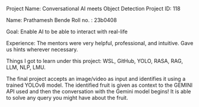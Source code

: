 Project Name: Conversational AI meets Object Detection
Project ID: 118

Name: Prathamesh Bende
Roll no. : 23b0408

Goal: Enable AI to be able to interact with real-life

Experience: The mentors were very helpful, professional, and intuitive. Gave us hints wherever necessary. 

Things I got to learn under this project:
WSL, GitHub, YOLO, RASA, RAG, LLM, NLP, LMU.

The final project accepts an image/video as input and identifies it using a trained YOLOv8 model. 
The identified fruit is given as context to the GEMINI API used and then the conversation with the Gemini model begins!
It is able to solve any query you might have about the fruit.
